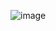 ![image](https://github.com/albertmarc8/motorsport_gui/assets/46848263/6e1dd48a-86dd-4256-83c9-2d4fcb663501)
